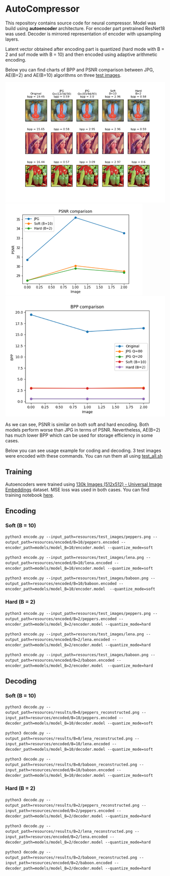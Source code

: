 # AutoCompressor

This repository contains source code for neural compressor. Model was build using **autoencoder** architecture. 
For encoder part pretrained ResNet18 was used. Decoder is mirrored representation of encoder with upsampling layers. 

Latent vector obtained after encoding part is quantized (hard mode with B = 2 and sof mode with B = 10) 
and then encoded using adaptive arithmetic encoding.

Below you can find charts of BPP and PSNR comparison between JPG, AE(B=2) and AE(B=10) algorithms on three [test images](resources/test_images).

![Images comparison](resources/analytics/images_comparison.png)
![PSNR](resources/analytics/PSNR.png)
![BPP](resources/analytics/BPP.png)

As we can see, PSNR is similar on both soft and hard encoding. Both models perform worse than JPG in terms of PSNR.
Nevertheless, AE(B=2) has much lower BPP which can be used for storage efficiency in some cases.

Below you can see usage example for coding and decoding. 3 test images were encoded with these commands. 
You can run them all using [test_all.sh](test_all.sh)

## Training

Autoencoders were trained using [130k Images (512x512) - Universal Image Embeddings](https://www.kaggle.com/datasets/rhtsingh/130k-images-512x512-universal-image-embeddings)
dataset. MSE loss was used in both cases. You can find training notebook [here](notebooks/autocompressor_train.ipynb).

## Encoding

### Soft (B = 10)
`python3 encode.py --input_path=resources/test_images/peppers.png --output_path=resources/encoded/B=10/peppers.encoded --encoder_path=models/model_B=10/encoder.model --quantize_mode=soft`

`python3 encode.py --input_path=resources/test_images/lena.png --output_path=resources/encoded/B=10/lena.encoded --encoder_path=models/model_B=10/encoder.model --quantize_mode=soft`

`python3 encode.py --input_path=resources/test_images/baboon.png --output_path=resources/encoded/B=10/baboon.encoded --encoder_path=models/model_B=10/encoder.model  --quantize_mode=soft`

### Hard (B = 2)

`python3 encode.py --input_path=resources/test_images/peppers.png --output_path=resources/encoded/B=2/peppers.encoded --encoder_path=models/model_B=2/encoder.model --quantize_mode=hard`

`python3 encode.py --input_path=resources/test_images/lena.png --output_path=resources/encoded/B=2/lena.encoded --encoder_path=models/model_B=2/encoder.model --quantize_mode=hard`

`python3 encode.py --input_path=resources/test_images/baboon.png --output_path=resources/encoded/B=2/baboon.encoded --encoder_path=models/model_B=2/encoder.model  --quantize_mode=hard`

## Decoding

### Soft (B = 10)
`python3 decode.py --output_path=resources/results/B=8/peppers_reconstructed.png --input_path=resources/encoded/B=10/peppers.encoded --decoder_path=models/model_B=10/decoder.model --quantize_mode=soft`

`python3 decode.py --output_path=resources/results/B=8/lena_reconstructed.png --input_path=resources/encoded/B=10/lena.encoded --decoder_path=models/model_B=10/decoder.model --quantize_mode=soft`

`python3 decode.py --output_path=resources/results/B=8/baboon_reconstructed.png --input_path=resources/encoded/B=10/baboon.encoded --decoder_path=models/model_B=10/decoder.model --quantize_mode=soft`

### Hard (B = 2)
`python3 decode.py --output_path=resources/results/B=2/peppers_reconstructed.png --input_path=resources/encoded/B=2/peppers.encoded --decoder_path=models/model_B=2/decoder.model --quantize_mode=hard`

`python3 decode.py --output_path=resources/results/B=2/lena_reconstructed.png --input_path=resources/encoded/B=2/lena.encoded --decoder_path=models/model_B=2/decoder.model --quantize_mode=hard`

`python3 decode.py --output_path=resources/results/B=2/baboon_reconstructed.png --input_path=resources/encoded/B=2/baboon.encoded --decoder_path=models/model_B=2/decoder.model --quantize_mode=hard`